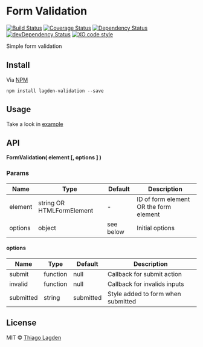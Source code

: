 # Form Validation
[![Build Status][ci-img]][ci]
[![Coverage Status][cover-img]][cover]
[![Dependency Status][dep-img]][dep]
[![devDependency Status][devDep-img]][devDep]
[![XO code style][xo-img]][xo]

[ci-img]:        https://travis-ci.org/lagden/form-validation.svg
[ci]:            https://travis-ci.org/lagden/form-validation
[cover-img]:     https://codecov.io/gh/lagden/form-validation/branch/master/graph/badge.svg
[cover]:         https://codecov.io/gh/lagden/form-validation
[dep-img]:       https://david-dm.org/lagden/form-validation.svg
[dep]:           https://david-dm.org/lagden/form-validation
[devDep-img]:    https://david-dm.org/lagden/form-validation/dev-status.svg
[devDep]:        https://david-dm.org/lagden/form-validation#info=devDependencies
[xo-img]:        https://img.shields.io/badge/code_style-XO-5ed9c7.svg
[xo]:            https://github.com/sindresorhus/xo


Simple form validation

## Install

Via [NPM](https://www.npmjs.com/)

```
npm install lagden-validation --save
```


## Usage

Take a look in [example](https://github.com/lagden/form-validation/blob/master/example/index.html)


## API

**FormValidation( element [, options ] )**

### Params

Name        | Type                       | Default   | Description
----------- | -------------------------- | --------- | -----------
element     | string OR HTMLFormElement  | -         | ID of form element OR the form element
options     | object                     | see below | Initial options


#### options

Name        | Type     | Default   | Description
----------- | -------- | --------- | -----------
submit      | function | null      | Callback for submit action
invalid     | function | null      | Callback for invalids inputs
submitted   | string   | submitted | Style added to form when submitted


## License

MIT © [Thiago Lagden](http://lagden.in)
